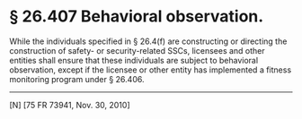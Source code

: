 # § 26.407   Behavioral observation.

While the individuals specified in § 26.4(f) are constructing or directing the construction of safety- or security-related SSCs, licensees and other entities shall ensure that these individuals are subject to behavioral observation, except if the licensee or other entity has implemented a fitness monitoring program under § 26.406.



---

[N] [75 FR 73941, Nov. 30, 2010]





